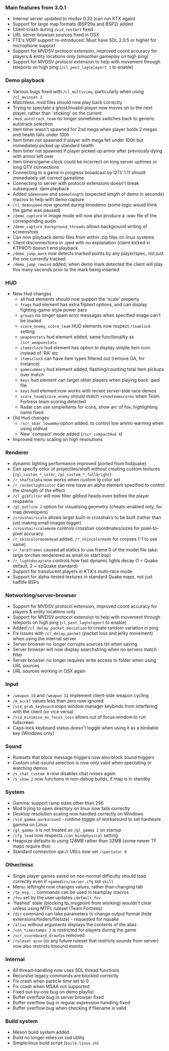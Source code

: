 ### Main features from 3.0.1
- Internal server updated to mvdsv 0.32 (can run KTX again)
- Support for large map formats (BSP29a and BSP2) added
- Client-crash during `/vid_restart` fixed
- URL server browser sources fixed in OSX
- FTE's VOIP support re-introduced.  Must have SDL 2.0.5 or higher for microphone support
- Support for MVDSV protocol extension, improved coord accuracy for players & entity locations only (smoother gameplay on high ping)
- Support for MVDSV protocol extension to help with movement through teleports on high ping (`/cl_pext_lagteleport 1` to enable)

### Demo playback
- Various bugs fixed with `/cl_multiview`, particularly when using `/cl_mvinset 1`
- Matchless .mvd files should now play back correctly
- Trying to spectate a ghost/invalid-player now moves on to the next player, rather than 'sticking' on the current
- `/mvd_autotrack_team` no longer sometimes switches back to generic autotrack selection
- Item timer wasn't spawned for 2nd mega when player holds 2 megas and health falls under 100h
- Item timer not spawned if player with mega fell under 100h but immediately picked up standard health
- Item timer not spawned if player picked up armor after previously dying with armor left over
- Item timers/game-clock could be incorrect on long server uptimes or long QTV connections
- Connecting to a game in progress broadcast by QTV 1.11 should immediately set correct gametime
- Connecting to server with protocol extensions doesn't break subsequent .dem playback
- Added `$demoname` and `$demolength` (expected length of demo in seconds) macros to help with demo capture
- `/cl_demospeed` now ignored during timedemo (some logic would think the game was paused)
- `/demo_capture` in image mode will now also produce a .wav file of the corresponding audio
- `/demo_capture_background_threads` allows background writing of screenshots
- Can now playback demo files from within .zip files on linux systems
- Client disconnections in .qwd with no explanation (client kicked in KTPRO?) doesn't end playback
- `/demo_jump_mark` now detects marked points by any player/spec, not just the one currently tracked
- `/demo_jump_rewind` added, when demo mark detected the client will play this many seconds prior to the mark being inserted

### HUD
- New Hud changes
  - all hud elements should now support the 'scale' property
  - `frags` hud element has extra fliptext options, and can display fighting-game-style power bars
  - `groups` no longer spam error messages when specified image can't be loaded
  - `score_enemy`, `score_team` HUD elements now respect `/teamlock` setting
  - `weaponstats` hud element added, same functionality as `/scr_weaponstats`
  - `itemsclock` hud element has option to display simple item icon instead of 'RA' etc
  - `itemsclock` can have item types filtered out (remove GA, for instance)
  - `gamesummary` hud element added, flashing/counting total item pickups over match
  - `keys` hud element can target other players when playing back .qwd file
  - `keys` hud element now works with recent server-side race demos
  - `score_team`/`score_enemy` should match `+showteamscores` when Team Fortress team scoring detected
  - Radar can use simpleitems for icons, show arc of fov, highlighting name fixed
- Old Hud changes
  - `/scr_sbar_lowammo` option added, to control low ammo warning when using oldhud
  - New 'compact' mode added (`/scr_compactHud 4`)
- Improved menu scaling on high resolutions

### Renderer
- dynamic lighting performance improved (ported from fodquake)
- Can specify color of projectiles/shaft without creating custom textures (`/gl_custom_*_color`, `/gl_custom_*_fullbright`)
- `/r_shaftalpha` now works when custom lg color set
- `/r_rocketlightcolor` can now have an alpha element specified to control the strength of the effect
- `/cl_gibfilter` will now filter gibbed heads even before the player respawns
- `/gl_outline 2` option for visualising geometry (cheats-enabled only, for map developers)
- `/crosshairscale` allows larger built-in crosshairs to be built (rather than just making small images bigger)
- `/crosshairscalemode` controls crosshair coordinates/sizes for pixel-to-pixel accuracy.
- `/r_skincolormodedead` added, `/r_skincolormode` for corpses (-1 to use same)
- `/r_lerpframes` caused all statics to use frame 0 of the model file (aka: large torches renderered as small on start.bsp)
- `/r_lightdecayrate` controls how fast dynamic lights decay (1 = Quake default, 2 = ezQuake standard)
- Support for translucent players in KTX's multi-race mode
- Support for alpha-tested textures in standard Quake maps, not just halflife BSPs

### Networking/server-browser
- Support for MVDSV protocol extension, improved coord accuracy for players & entity locations only
- Support for MVDSV protocol extension to help with movement through teleports on high ping (`cl_pext_lagteleport` to enable)
- Added `/cl_delay_packet_deviation` to create random variation in ping
- Fix issues with `/cl_delay_packet` (packet loss and jerky movement) when using the internal server
- Server browser no longer corrupts sources.txt when saving
- Server browser will now display searchstring when no servers match filter
- Server browser no longer requires write access to folder when using URL sources
- URL sources working in OSX again

### Input
- `/weapon 10` and `/weapon 12` implement client-side weapon cycling
- `/m_accel` values less than zero now ignored
- `/vid_grab_keyboard` stops window manager keybinds from interfering with the client (or vice versa)
- `/vid_minimise_on_focus_loss` allows out of focus window to run fullscreen
- Caps-lock keyboard status doesn't toggle when using it as a bindable key (Windows only)

### Sound
- Rulesets that block message triggers now also block sound triggers
- Custom chat-sound selection is now only valid when spectating or watching demos
- `/s_chat_custom 0` now disables chat noises again
- `/s_show 2` now functions in non-debug builds, if map is in standby

### System
- Gamma: support ramp sizes other than 256
- Mod trying to open directory on linux now fails correctly
- Desktop resolution scaling now handled correctly on Windows
- `/vid_gamma_workaround` - runtime toggle of workaround to set hardware gamma on Linux
- `/gl_gamma 0` is not treated as `/gl_gamma 1` on startup
- `/cfg_load` now respects `/con_bindphysical` setting
- Heapsize defaults to using 128MB rather than 32MB (some newer TF maps require this)
- Standard connection qw:// URLs now set `/spectator 0`

### Other/misc
- Single player games saved on non-normal difficulty should load correctly even if `<gamedir>/server.cfg` set `skill`
- Menu: left/right now changes values, rather than changing tab
- `/tp_msg...` commands can be used in teamplay macros
- `/fov` set by the user updates `/default_fov`
- 'flashed' state (blocking tp_msgpoint from working) wouldn't clear unless using MTFL ruleset (Team Fortress)
- `/dir` command can take parameters to change output format (hide extensions/folders/filesize) - requested for nquake
- `/alias` without arguments displays the contents of the alias
- `/con_timestamps 2` is restricted for players during the game
- `/scr_scoreboard_drawfps` removed
- `/ruleset qcon` (or any future ruleset that restricts sounds from server) now also restricts ktsound events

### Internal
- All thread-handling now uses SDL thread functions
- Recursive legacy commands are blocked correctly
- Fix crash when particle time set to 0
- Fix crash when MSAA not supported
- Fixed out-by-one bug on demo playlist
- Buffer overflow bug in server browser fixed
- Buffer overflow bug in regular expression handling fixed
- Buffer overflow bug when checking if filename is valid

### Build system
- Meson build system added
- Build no longer relies on xxd utility
- Simple linux build script (`build-linux.sh`)
